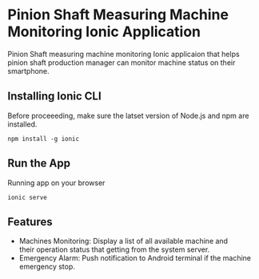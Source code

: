 # Pinion Shaft Measuring Machine Monitoring Ionic Application
Pinion Shaft measuring machine monitoring Ionic applicaion that helps pinion shaft production manager can monitor machine status on their smartphone.
## Installing Ionic CLI
Before proceeeding, make sure the latset version of Node.js and npm are installed.
```
npm install -g ionic
```
## Run the App
Running app on your browser
```
ionic serve
```
## Features
- Machines Monitoring: Display a list of all available machine and their operation status that getting from the system server.
- Emergency Alarm: Push notification to Android terminal if the machine emergency stop.

